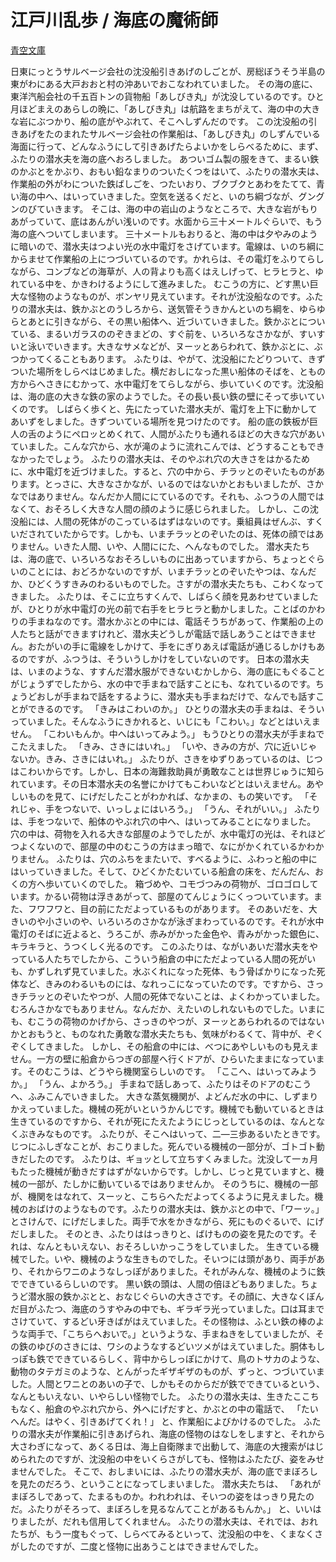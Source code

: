 # 江戸川乱歩 / 海底の魔術師

[青空文庫](https://www.aozora.gr.jp/cards/001779/card56677.html)

日東にっとうサルベージ会社の沈没船引きあげのしごとが、房総ぼうそう半島の東がわにある大戸おおと村の沖あいでおこなわれていました。
その海の底に、東洋汽船会社の千五百トンの貨物船「あしびき丸」が沈没しているのです。ひと月ほどまえのあらしの晩に、「あしびき丸」は航路をまちがえて、海の中の大きな岩にぶつかり、船の底がやぶれて、そこへしずんだのです。
この沈没船の引きあげをたのまれたサルベージ会社の作業船は、「あしびき丸」のしずんでいる海面に行って、どんなふうにして引きあげたらよいかをしらべるために、まず、ふたりの潜水夫を海の底へおろしました。
あついゴム製の服をきて、まるい鉄のかぶとをかぶり、おもい鉛なまりのついたくつをはいて、ふたりの潜水夫は、作業船の外がわについた鉄ばしごを、つたいおり、ブクブクとあわをたてて、青い海の中へ、はいっていきました。空気を送るくだと、いのち綱づなが、グングンのびていきます。
そこは、海の中の岩山のようなところで、大きな岩がもりあがっていて、底はあんがい浅いのです。水面から三十メートルぐらいで、もう海の底へついてしまいます。
三十メートルもおりると、海の中は夕やみのように暗いので、潜水夫はつよい光の水中電灯をさげています。電線は、いのち綱にからませて作業船の上につづいているのです。かれらは、その電灯をふりてらしながら、コンブなどの海草が、人の背よりも高くはえしげって、ヒラヒラと、ゆれている中を、かきわけるようにして進みました。
むこうの方に、どす黒い巨大な怪物のようなものが、ボンヤリ見えています。それが沈没船なのです。ふたりの潜水夫は、鉄かぶとのうしろから、送気管そうきかんといのち綱を、ゆらゆらとあとに引きながら、その黒い船体へ、近づいていきました。鉄かぶとについている、まるいガラスののぞきまどの、すぐ前を、いろいろなさかなが、すいすいと泳いでいきます。大きなサメなどが、ヌーッとあらわれて、鉄かぶとに、ぶつかってくることもあります。
ふたりは、やがて、沈没船にたどりついて、きずついた場所をしらべはじめました。横だおしになった黒い船体のそばを、ともの方からへさきにむかって、水中電灯をてらしながら、歩いていくのです。沈没船は、海の底の大きな鉄の家のようでした。その長い長い鉄の壁にそって歩いていくのです。
しばらく歩くと、先にたっていた潜水夫が、電灯を上下に動かしてあいずをしました。きずついている場所を見つけたのです。
船の底の鉄板が巨人の舌のようにペロッとめくれて、人間がふたりも通れるほどの大きな穴があいていました。こんな穴から、水が滝のように流れこんでは、どうすることもできなかったでしょう。
ふたりの潜水夫は、そのやぶれ穴の大きさをはかるために、水中電灯を近づけました。すると、穴の中から、チラッとのぞいたものがあります。とっさに、大きなさかなが、いるのではないかとおもいましたが、さかなではありません。なんだか人間ににているのです。それも、ふつうの人間ではなくて、おそろしく大きな人間の顔のように感じられました。
しかし、この沈没船には、人間の死体がのこっているはずはないのです。乗組員はぜんぶ、すくいだされていたからです。しかも、いまチラッとのぞいたのは、死体の顔ではありません。いきた人間、いや、人間ににた、へんなものでした。
潜水夫たちは、海の底で、いろいろなおそろしいものに出あっていますから、ちょっとぐらいのことには、おどろかないのですが、いまチラッとのぞいたやつは、なんだか、ひどくうすきみのわるいものでした。さすがの潜水夫たちも、こわくなってきました。
ふたりは、そこに立ちすくんで、しばらく顔を見あわせていましたが、ひとりが水中電灯の光の前で右手をヒラヒラと動かしました。ことばのかわりの手まねなのです。潜水かぶとの中には、電話そうちがあって、作業船の上の人たちと話ができますけれど、潜水夫どうしが電話で話しあうことはできません。おたがいの手に電線をしかけて、手をにぎりあえば電話が通じるしかけもあるのですが、ふつうは、そういうしかけをしていないのです。
日本の潜水夫は、いまのような、すすんだ潜水服ができないむかしから、海の底にもぐることがじょうずでしたから、水の中で手まねで話すことにも、なれているのです。ちょうどおしが手まねで話をするように、潜水夫も手まねだけで、なんでも話すことができるのです。
「きみはこわいのか。」
ひとりの潜水夫の手まねは、そういっていました。そんなふうにきかれると、いじにも「こわい。」などとはいえません。
「こわいもんか。中へはいってみよう。」
もうひとりの潜水夫が手まねでこたえました。
「きみ、さきにはいれ。」
「いや、きみの方が、穴に近いじゃないか。きみ、さきにはいれ。」
ふたりが、さきをゆずりあっているのは、じつはこわいからです。しかし、日本の海難救助員が勇敢なことは世界じゅうに知られています。その日本潜水夫の名誉にかけてもこわいなどとはいえません。あやしいものを見て、にげだしたことがわかれば、なかまの、もの笑いです。
「それじゃ、手をつないで、いっしょにはいろう。」
「うん、それがいい。」
ふたりは、手をつないで、船体のやぶれ穴の中へ、はいってみることになりました。
穴の中は、荷物を入れる大きな部屋のようでしたが、水中電灯の光は、それほどつよくないので、部屋の中のむこうの方はまっ暗で、なにがかくれているかわかりません。
ふたりは、穴のふちをまたいで、すべるように、ふわっと船の中にはいっていきました。そして、ひどくかたむいている船倉の床を、だんだん、おくの方へ歩いていくのでした。
箱づめや、コモづつみの荷物が、ゴロゴロしています。かるい荷物は浮きあがって、部屋のてんじょうにくっついています。また、フワフワと、目の前にただよっているものがあります。
そのあいだを、大きいのや小さいのや、いろいろのさかなが泳ぎまわっているのです。それが水中電灯のそばに近よると、うろこが、赤みがかった金色や、青みがかった銀色に、キラキラと、うつくしく光るのです。
このふたりは、ながいあいだ潜水夫をやっている人たちでしたから、こういう船倉の中にただよっている人間の死がいも、かずしれず見ていました。水ぶくれになった死体、もう骨ばかりになった死体など、きみのわるいものには、なれっこになっていたのです。ですから、さっきチラッとのぞいたやつが、人間の死体でないことは、よくわかっていました。むろんさかなでもありません。なんだか、えたいのしれないものでした。いまにも、むこうの荷物のかげから、さっきのやつが、ヌーッとあらわれるのではないかとおもうと、ものなれた勇敢な潜水夫たちも、気味がわるくて、背中が、ぞくぞくしてきました。
しかし、その船倉の中には、べつにあやしいものも見えません。一方の壁に船倉からつぎの部屋へ行くドアが、ひらいたままになっています。そのむこうは、どうやら機関室らしいのです。
「ここへ、はいってみようか。」
「うん、よかろう。」
手まねで話しあって、ふたりはそのドアのむこうへ、ふみこんでいきました。
大きな蒸気機関が、よどんだ水の中に、しずまりかえっていました。機械の死がいというかんじです。機械でも動いているときは生きているのですから、それが死にたえたようにじっとしているのは、なんとなくぶきみなものです。
ふたりが、そこへはいって、二―三歩あるいたときです。じつにふしぎなことが、おこりました。死んでいる機械の一部分が、ゴトゴト動きだしたのです。
ふたりは、ギョッとして立ちすくみました。沈没して一ヵ月もたった機械が動きだすはずがないからです。しかし、じっと見ていますと、機械の一部が、たしかに動いているではありませんか。
そのうちに、機械の一部が、機関をはなれて、スーッと、こちらへただよってくるように見えました。機械のおばけのようなものです。ふたりの潜水夫は、鉄かぶとの中で、「ワーッ。」とさけんで、にげだしました。両手で水をかきながら、死にものぐるいで、にげだしました。
そのとき、ふたりははっきりと、ばけものの姿を見たのです。それは、なんともいえない、おそろしいかっこうをしていました。
生きている機械でした。いや、機械のような生きものでした。そいつには頭があり、両手があり、それからワニのようなしっぽがありました。それがみんな、機械のように鉄でできているらしいのです。
黒い鉄の頭は、人間の倍ほどもありました。ちょうど潜水服の鉄かぶとと、おなじぐらいの大きさです。その顔に、大きなくぼんだ目がふたつ、海底のうすやみの中でも、ギラギラ光っていました。口は耳までさけていて、するどい牙きばがはえていました。その怪物は、ふとい鉄の棒のような両手で、「こちらへおいで。」というような、手まねきをしていましたが、その鉄のゆびのさきには、ワシのようなするどいツメがはえていました。胴体もしっぽも鉄でできているらしく、背中からしっぽにかけて、鳥のトサカのような、動物のタテガミのような、とんがったギザギザのものが、ずっと、つづいていました。人間とワニとのあいの子で、しかもそのからだが鉄でできているという、なんともいえない、いやらしい怪物でした。
ふたりの潜水夫は、生きたここちもなく、船倉のやぶれ穴から、外へにげだすと、かぶとの中の電話で、
「たいへんだ。はやく、引きあげてくれ！」
と、作業船によびかけるのでした。
ふたりの潜水夫が作業船に引きあげられ、海底の怪物のはなしをしますと、それから大さわぎになって、あくる日は、海上自衛隊まで出動して、海底の大捜索がはじめられたのですが、沈没船の中をいくらさがしても、怪物はふたたび、姿をみせませんでした。
そこで、おしまいには、ふたりの潜水夫が、海の底でまぼろしを見たのだろう、ということになってしまいました。
潜水夫たちは、
「あれがまぼろしであって、たまるものか。われわれは、そいつの姿をはっきり見たのだ。ふたりがそろって、まぼろしを見るなんてことがあるもんか。」
と、いいはりましたが、だれも信用してくれません。
ふたりの潜水夫は、それでは、おれたちが、もう一度もぐって、しらべてみるといって、沈没船の中を、くまなくさがしたのですが、二度と怪物に出あうことはできませんでした。
